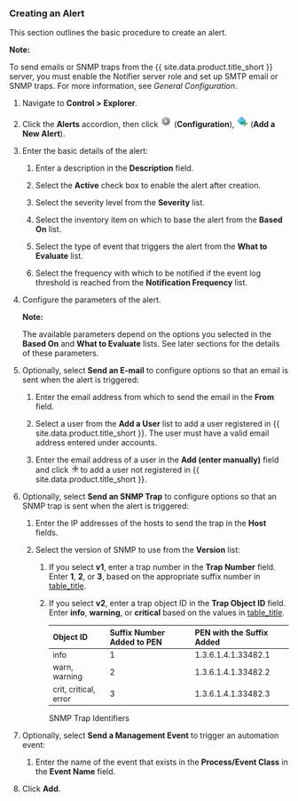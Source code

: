 ### Creating an Alert

This section outlines the basic procedure to create an alert.

**Note:**

To send emails or SNMP traps from the {{ site.data.product.title_short }} server, you must
enable the Notifier server role and set up SMTP email or SNMP traps. For
more information, see *General Configuration*.

1.  Navigate to **Control > Explorer**.

2.  Click the **Alerts** accordion, then click ![1847](../images/1847.png) (**Configuration**), ![1862](../images/1862.png) (**Add a New Alert**).

3.  Enter the basic details of the alert:

    1.  Enter a description in the **Description** field.

    2.  Select the **Active** check box to enable the alert after
        creation.

    3.  Select the severity level from the **Severity** list.

    4.  Select the inventory item on which to base the alert from the
        **Based On** list.

    5.  Select the type of event that triggers the alert from the **What
        to Evaluate** list.

    6.  Select the frequency with which to be notified if the event log
        threshold is reached from the **Notification Frequency** list.

4.  Configure the parameters of the alert.

    **Note:**

    The available parameters depend on the options you selected in the **Based On** and **What to Evaluate** lists. See later sections for the details of these parameters.

5.  Optionally, select **Send an E-mail** to configure options so that an email is sent when the alert is triggered:

    1.  Enter the email address from which to send the email in the **From** field.

    2.  Select a user from the **Add a User** list to add a user registered in {{ site.data.product.title_short }}. The user must have a valid email address entered under accounts.

    3.  Enter the email address of a user in the **Add (enter
        manually)** field and click ![2261](../images/2261.png) to add a
        user not registered in {{ site.data.product.title_short }}.

6.  Optionally, select **Send an SNMP Trap** to configure options so
    that an SNMP trap is sent when the alert is triggered:

    1.  Enter the IP addresses of the hosts to send the trap in the
        **Host** fields.

    2.  Select the version of SNMP to use from the **Version** list:

        1.  If you select **v1**, enter a trap number in the **Trap
            Number** field. Enter **1**, **2**, or **3**, based on the
            appropriate suffix number in
            [table\_title](#snmp-trap-identifiers).

        2.  If you select **v2**, enter a trap object ID in the **Trap
            Object ID** field. Enter **info**, **warning**, or
            **critical** based on the values in
            [table\_title](#snmp-trap-identifiers).

            | Object ID             | Suffix Number Added to PEN | PEN with the Suffix Added |
            | --------------------- | -------------------------- | ------------------------- |
            | info                  | 1                          | 1.3.6.1.4.1.33482.1       |
            | warn, warning         | 2                          | 1.3.6.1.4.1.33482.2       |
            | crit, critical, error | 3                          | 1.3.6.1.4.1.33482.3       |


            SNMP Trap Identifiers

7.  Optionally, select **Send a Management Event** to trigger an
    automation event:

    1.  Enter the name of the event that exists in the **Process/Event
        Class** in the **Event Name** field.

8.  Click **Add**.
